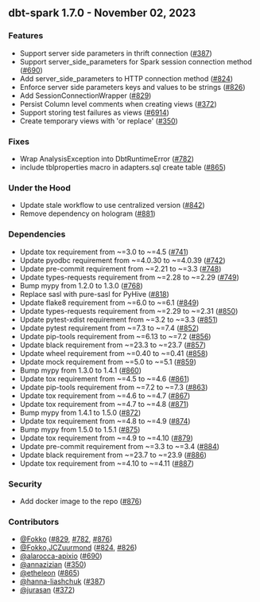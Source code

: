 ## dbt-spark 1.7.0 - November 02, 2023

### Features

- Support server side parameters in thrift connection ([#387](https://github.com/dbt-labs/dbt-spark/issues/387))
- Support server_side_parameters for Spark session connection method ([#690](https://github.com/dbt-labs/dbt-spark/issues/690))
- Add server_side_parameters to HTTP connection method ([#824](https://github.com/dbt-labs/dbt-spark/issues/824))
- Enforce server side parameters keys and values to be strings ([#826](https://github.com/dbt-labs/dbt-spark/issues/826))
- Add SessionConnectionWrapper ([#829](https://github.com/dbt-labs/dbt-spark/issues/829))
- Persist Column level comments when creating views ([#372](https://github.com/dbt-labs/dbt-spark/issues/372))
- Support storing test failures as views ([#6914](https://github.com/dbt-labs/dbt-spark/issues/6914))
- Create temporary views with 'or replace' ([#350](https://github.com/dbt-labs/dbt-spark/issues/350))

### Fixes

- Wrap AnalysisException into DbtRuntimeError ([#782](https://github.com/dbt-labs/dbt-spark/issues/782))
- include tblproperties macro in adapters.sql create table ([#865](https://github.com/dbt-labs/dbt-spark/issues/865))

### Under the Hood

- Update stale workflow to use centralized version ([#842](https://github.com/dbt-labs/dbt-spark/issues/842))
- Remove dependency on hologram ([#881](https://github.com/dbt-labs/dbt-spark/issues/881))

### Dependencies

- Update tox requirement from ~=3.0 to ~=4.5 ([#741](https://github.com/dbt-labs/dbt-spark/pull/741))
- Update pyodbc requirement from ~=4.0.30 to ~=4.0.39 ([#742](https://github.com/dbt-labs/dbt-spark/pull/742))
- Update pre-commit requirement from ~=2.21 to ~=3.3 ([#748](https://github.com/dbt-labs/dbt-spark/pull/748))
- Update types-requests requirement from ~=2.28 to ~=2.29 ([#749](https://github.com/dbt-labs/dbt-spark/pull/749))
- Bump mypy from 1.2.0 to 1.3.0 ([#768](https://github.com/dbt-labs/dbt-spark/pull/768))
- Replace sasl with pure-sasl for PyHive ([#818](https://github.com/dbt-labs/dbt-spark/pull/818))
- Update flake8 requirement from ~=6.0 to ~=6.1 ([#849](https://github.com/dbt-labs/dbt-spark/pull/849))
- Update types-requests requirement from ~=2.29 to ~=2.31 ([#850](https://github.com/dbt-labs/dbt-spark/pull/850))
- Update pytest-xdist requirement from ~=3.2 to ~=3.3 ([#851](https://github.com/dbt-labs/dbt-spark/pull/851))
- Update pytest requirement from ~=7.3 to ~=7.4 ([#852](https://github.com/dbt-labs/dbt-spark/pull/852))
- Update pip-tools requirement from ~=6.13 to ~=7.2 ([#856](https://github.com/dbt-labs/dbt-spark/pull/856))
- Update black requirement from ~=23.3 to ~=23.7 ([#857](https://github.com/dbt-labs/dbt-spark/pull/857))
- Update wheel requirement from ~=0.40 to ~=0.41 ([#858](https://github.com/dbt-labs/dbt-spark/pull/858))
- Update mock requirement from ~=5.0 to ~=5.1 ([#859](https://github.com/dbt-labs/dbt-spark/pull/859))
- Bump mypy from 1.3.0 to 1.4.1 ([#860](https://github.com/dbt-labs/dbt-spark/pull/860))
- Update tox requirement from ~=4.5 to ~=4.6 ([#861](https://github.com/dbt-labs/dbt-spark/pull/861))
- Update pip-tools requirement from ~=7.2 to ~=7.3 ([#863](https://github.com/dbt-labs/dbt-spark/pull/863))
- Update tox requirement from ~=4.6 to ~=4.7 ([#867](https://github.com/dbt-labs/dbt-spark/pull/867))
- Update tox requirement from ~=4.7 to ~=4.8 ([#871](https://github.com/dbt-labs/dbt-spark/pull/871))
- Bump mypy from 1.4.1 to 1.5.0 ([#872](https://github.com/dbt-labs/dbt-spark/pull/872))
- Update tox requirement from ~=4.8 to ~=4.9 ([#874](https://github.com/dbt-labs/dbt-spark/pull/874))
- Bump mypy from 1.5.0 to 1.5.1 ([#875](https://github.com/dbt-labs/dbt-spark/pull/875))
- Update tox requirement from ~=4.9 to ~=4.10 ([#879](https://github.com/dbt-labs/dbt-spark/pull/879))
- Update pre-commit requirement from ~=3.3 to ~=3.4 ([#884](https://github.com/dbt-labs/dbt-spark/pull/884))
- Update black requirement from ~=23.7 to ~=23.9 ([#886](https://github.com/dbt-labs/dbt-spark/pull/886))
- Update tox requirement from ~=4.10 to ~=4.11 ([#887](https://github.com/dbt-labs/dbt-spark/pull/887))

### Security

- Add docker image to the repo ([#876](https://github.com/dbt-labs/dbt-spark/pull/876))

### Contributors
- [@Fokko](https://github.com/Fokko) ([#829](https://github.com/dbt-labs/dbt-spark/issues/829), [#782](https://github.com/dbt-labs/dbt-spark/issues/782), [#876](https://github.com/dbt-labs/dbt-spark/pull/876))
- [@Fokko,JCZuurmond](https://github.com/Fokko,JCZuurmond) ([#824](https://github.com/dbt-labs/dbt-spark/issues/824), [#826](https://github.com/dbt-labs/dbt-spark/issues/826))
- [@alarocca-apixio](https://github.com/alarocca-apixio) ([#690](https://github.com/dbt-labs/dbt-spark/issues/690))
- [@annazizian](https://github.com/annazizian) ([#350](https://github.com/dbt-labs/dbt-spark/issues/350))
- [@etheleon](https://github.com/etheleon) ([#865](https://github.com/dbt-labs/dbt-spark/issues/865))
- [@hanna-liashchuk](https://github.com/hanna-liashchuk) ([#387](https://github.com/dbt-labs/dbt-spark/issues/387))
- [@jurasan](https://github.com/jurasan) ([#372](https://github.com/dbt-labs/dbt-spark/issues/372))
